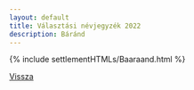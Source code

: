 ```yaml
---
layout: default
title: Választási névjegyzék 2022
description: Báránd
---
```


{% include settlementHTMLs/Baaraand.html %}

[Vissza](../)